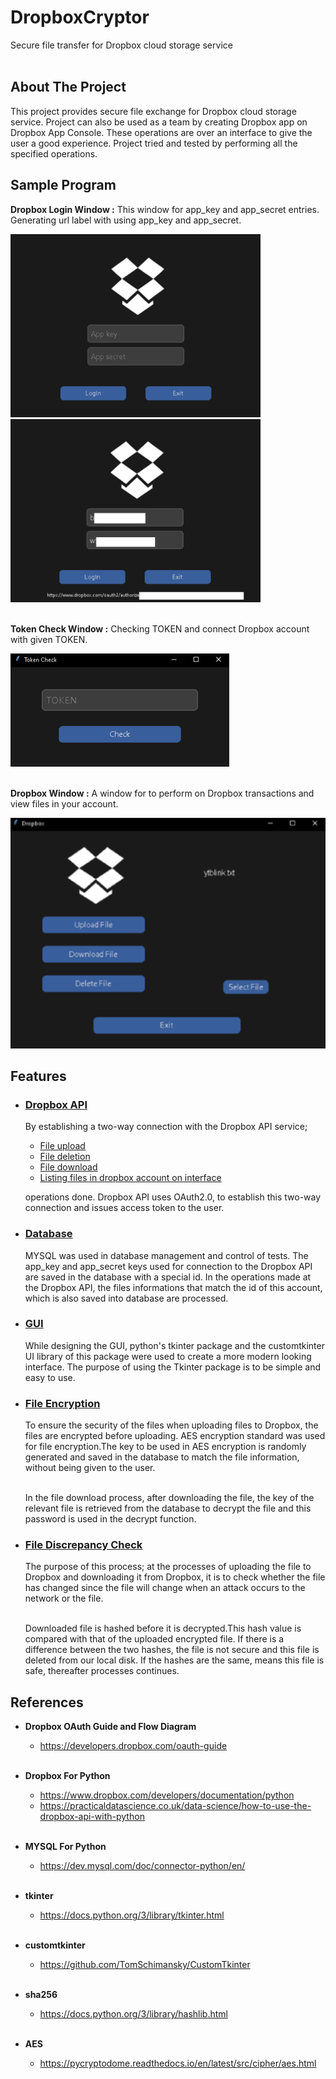 # DropboxCryptor

Secure file transfer for Dropbox cloud storage service
<br></br>

## About The Project

This project provides secure file exchange for Dropbox cloud storage service. Project can
also be used as a team by creating Dropbox app on Dropbox App Console. These operations 
are over an interface to give the user a good experience. Project tried and tested by 
performing all the specified operations.

## Sample Program

**Dropbox Login Window :** This window for app_key and app_secret entries. Generating url label with using app_key and app_secret.

<a><img src="testImages/LoginWindow.png" height="293" width="400" ></a>
<a><img src="testImages/TokenUrl.png" height="293" width="400" ></a>
<br></br>

**Token Check Window :** Checking TOKEN and connect Dropbox account with given TOKEN.

![This is an image](testImages/TokenCheckWindow.png)
<br></br>

**Dropbox Window :** A window for to perform on Dropbox transactions and view files in your account.

![This is an image](testImages/DropboxWindow.png)

## Features

* ### [Dropbox API](operations/dropbox_operations)
    By establishing a two-way connection with the Dropbox API service;
  * [File upload](operations/dropbox_operations/upload_crypted_file.py)
  * [File deletion](operations/dropbox_operations/delete_file.py)
  * [File download](operations/dropbox_operations/download_decrypted_file.py)
  * [Listing files in dropbox account on interface](operations/dropbox_operations/list_files.py)

  operations done. Dropbox API uses OAuth2.0, to establish this two-way connection and 
issues access token to the user.

* ### [Database](operations/db_operations)
    MYSQL was used in database management and control of tests. The app_key and app_secret 
keys used for connection to the Dropbox API are saved in the database with a special id.
In the operations made at the Dropbox API, the files informations that match the id of 
this account, which is also saved into database are processed.

* ### [GUI](windows)
    While designing the GUI, python's tkinter package and the customtkinter UI library of 
this package were used to create a more modern looking interface. The purpose of using 
the Tkinter package is to be simple and easy to use.

* ### [File Encryption](operations/dropbox_operations/upload_crypted_file.py)
    To ensure the security of the files when uploading files to Dropbox, the files are 
encrypted before uploading. AES encryption standard was used for file encryption.The 
key to be used in AES encryption is randomly generated and saved in the database to 
match the file information, without being given to the user.
    <br></br>

    In the file download process, after downloading the file, the key of the relevant 
file is retrieved from the database to decrypt the file and this password is used in 
the decrypt function.

* ### [File Discrepancy Check](operations/dropbox_operations/download_decrypted_file.py)
    The purpose of this process; at the processes of uploading the file to Dropbox and 
downloading it from Dropbox, it is to check whether the file has changed since the file
will change when an attack occurs to the network or the file.
  <br></br>

  Downloaded file is hashed before it is decrypted.This hash value is compared with that 
of the uploaded encrypted file. If there is a difference between the two hashes, the 
file is not secure and this file is deleted from our local disk. If the hashes are the
same, means this file is safe, thereafter processes continues.

## References

* **Dropbox OAuth Guide and Flow Diagram** 

  * https://developers.dropbox.com/oauth-guide
  <br></br>

* **Dropbox For Python**

  * https://www.dropbox.com/developers/documentation/python
  * https://practicaldatascience.co.uk/data-science/how-to-use-the-dropbox-api-with-python
  <br></br>

* **MYSQL For Python**
  * https://dev.mysql.com/doc/connector-python/en/
  <br></br>

* **tkinter**
  * https://docs.python.org/3/library/tkinter.html
  <br></br>

* **customtkinter**
  * https://github.com/TomSchimansky/CustomTkinter
  <br></br>

* **sha256**
  * https://docs.python.org/3/library/hashlib.html
  <br></br>

* **AES**
  * https://pycryptodome.readthedocs.io/en/latest/src/cipher/aes.html
